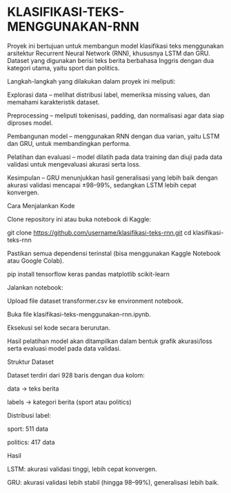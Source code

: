 # KLASIFIKASI-TEKS-MENGGUNAKAN-RNN
Proyek ini bertujuan untuk membangun model klasifikasi teks menggunakan arsitektur Recurrent Neural Network (RNN), khususnya LSTM dan GRU. Dataset yang digunakan berisi teks berita berbahasa Inggris dengan dua kategori utama, yaitu sport dan politics.

Langkah-langkah yang dilakukan dalam proyek ini meliputi:

Explorasi data – melihat distribusi label, memeriksa missing values, dan memahami karakteristik dataset.

Preprocessing – meliputi tokenisasi, padding, dan normalisasi agar data siap diproses model.

Pembangunan model – menggunakan RNN dengan dua varian, yaitu LSTM dan GRU, untuk membandingkan performa.

Pelatihan dan evaluasi – model dilatih pada data training dan diuji pada data validasi untuk mengevaluasi akurasi serta loss.

Kesimpulan – GRU menunjukkan hasil generalisasi yang lebih baik dengan akurasi validasi mencapai ±98–99%, sedangkan LSTM lebih cepat konvergen.

Cara Menjalankan Kode

Clone repository ini atau buka notebook di Kaggle:

git clone https://github.com/username/klasifikasi-teks-rnn.git
cd klasifikasi-teks-rnn


Pastikan semua dependensi terinstal (bisa menggunakan Kaggle Notebook atau Google Colab).

pip install tensorflow keras pandas matplotlib scikit-learn


Jalankan notebook:

Upload file dataset transformer.csv ke environment notebook.

Buka file klasifikasi-teks-menggunakan-rnn.ipynb.

Eksekusi sel kode secara berurutan.

Hasil pelatihan model akan ditampilkan dalam bentuk grafik akurasi/loss serta evaluasi model pada data validasi.

Struktur Dataset

Dataset terdiri dari 928 baris dengan dua kolom:

data → teks berita

labels → kategori berita (sport atau politics)

Distribusi label:

sport: 511 data

politics: 417 data

Hasil

LSTM: akurasi validasi tinggi, lebih cepat konvergen.

GRU: akurasi validasi lebih stabil (hingga 98–99%), generalisasi lebih baik.
